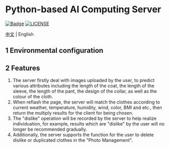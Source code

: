 # Python-based AI Computing Server
[![Badge](https://img.shields.io/badge/Website-MyCloudwear-%2322B8DB.svg)](https://mycloudwear.com)
[![LICENSE](https://img.shields.io/badge/License-Anti%20996-%23FF4D5B.svg?style=flat-square)](https://github.com/996icu/996.ICU/blob/master/LICENSE)

[中文](README_CN.md) | English
## 1 Environmental configuration

## 2 Features
1. The server firstly deal with images uploaded by the user, to predict various attributes including the length of the coat, the length of the sleeve, the length of the pant, the design of the collar, as well as the colour of the cloth. 
2. When reflash the page, the server will match the clothes according to current weather, temperature, humidity, wind, color, BMI and etc., then return the multiply results for the client for being chosen.
3. The "dislike" operation will be recorded by the server to help realize individuation, for example, results which are "dislike" by the user will no longer be recommended gradually.
4. Additionally, the server supports the function for the user to delete dislike or duplicated clothes in the "Photo Management".
